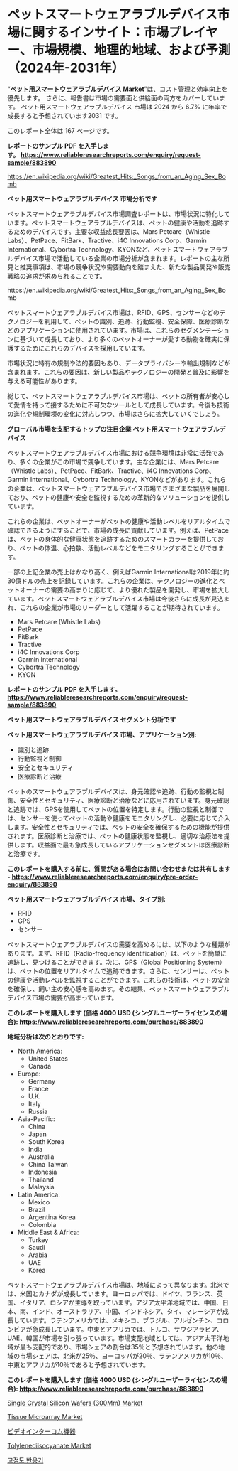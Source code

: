 <p><h1>ペットスマートウェアラブルデバイス市場に関するインサイト：市場プレイヤー、市場規模、地理的地域、および予測（2024年-2031年）</h1></p><p>&ldquo;<strong><a href="https://www.reliableresearchreports.com/pet-smart-wearable-device-r883890">ペット用スマートウェアラブルデバイス Market</a></strong>&rdquo;は、コスト管理と効率向上を優先します。 さらに、報告書は市場の需要面と供給面の両方をカバーしています。 ペット用スマートウェアラブルデバイス 市場は 2024 から 6.7% に年率で成長すると予想されています2031 です。</p>
<p>このレポート全体は 167 ページです。</p>
<p><strong>レポートのサンプル PDF を入手します。&nbsp;<a href="https://www.reliableresearchreports.com/enquiry/request-sample/883890">https://www.reliableresearchreports.com/enquiry/request-sample/883890</a></strong></p>
<p><a href="https://en.wikipedia.org/wiki/Greatest_Hits:_Songs_from_an_Aging_Sex_Bomb">https://en.wikipedia.org/wiki/Greatest_Hits:_Songs_from_an_Aging_Sex_Bomb</a></p>
<p><strong>ペット用スマートウェアラブルデバイス 市場分析です</strong></p>
<p><p>ペットスマートウェアラブルデバイス市場調査レポートは、市場状況に特化しています。ペットスマートウェアラブルデバイスは、ペットの健康や活動を追跡するためのデバイスです。主要な収益成長要因は、Mars Petcare（Whistle Labs）、PetPace、FitBark、Tractive、i4C Innovations Corp、Garmin International、Cybortra Technology、KYONなど、ペットスマートウェアラブルデバイス市場で活動している企業の市場分析が含まれます。レポートの主な所見と推奨事項は、市場の競争状況や需要動向を踏まえた、新たな製品開発や販売戦略の追求が求められることです。</p></p>
<p>https://en.wikipedia.org/wiki/Greatest_Hits:_Songs_from_an_Aging_Sex_Bomb</p>
<p><p>ペットスマートウェアラブルデバイス市場は、RFID、GPS、センサーなどのテクノロジーを利用して、ペットの識別、追跡、行動監視、安全保障、医療診断などのアプリケーションに使用されています。市場は、これらのセグメンテーションに基づいて成長しており、より多くのペットオーナーが愛する動物を確実に保護するためにこれらのデバイスを採用しています。</p><p>市場状況に特有の規制や法的要因もあり、データプライバシーや輸出規制などが含まれます。これらの要因は、新しい製品やテクノロジーの開発と普及に影響を与える可能性があります。</p><p>総じて、ペットスマートウェアラブルデバイス市場は、ペットの所有者が安心して愛情を持って接するために不可欠なツールとして成長しています。今後も技術の進化や規制環境の変化に対応しつつ、市場はさらに拡大していくでしょう。</p></p>
<p><strong>グローバル市場を支配するトップの注目企業 ペット用スマートウェアラブルデバイス</strong></p>
<p><p>ペットスマートウェアラブルデバイス市場における競争環境は非常に活発であり、多くの企業がこの市場で競争しています。主な企業には、Mars Petcare（Whistle Labs）、PetPace、FitBark、Tractive、i4C Innovations Corp、Garmin International、Cybortra Technology、KYONなどがあります。これらの企業は、ペットスマートウェアラブルデバイス市場でさまざまな製品を展開しており、ペットの健康や安全を監視するための革新的なソリューションを提供しています。</p><p>これらの企業は、ペットオーナーがペットの健康や活動レベルをリアルタイムで確認できるようにすることで、市場の成長に貢献しています。例えば、PetPaceは、ペットの身体的な健康状態を追跡するためのスマートカラーを提供しており、ペットの体温、心拍数、活動レベルなどをモニタリングすることができます。</p><p>一部の上記企業の売上はかなり高く、例えばGarmin Internationalは2019年に約30億ドルの売上を記録しています。これらの企業は、テクノロジーの進化とペットオーナーの需要の高まりに応じて、より優れた製品を開発し、市場を拡大しています。ペットスマートウェアラブルデバイス市場は今後さらに成長が見込まれ、これらの企業が市場のリーダーとして活躍することが期待されています。</p></p>
<p><ul><li>Mars Petcare (Whistle Labs)</li><li>PetPace</li><li>FitBark</li><li>Tractive</li><li>i4C Innovations Corp</li><li>Garmin International</li><li>Cybortra Technology</li><li>KYON</li></ul></p>
<p><strong>レポートのサンプル PDF を入手します。 <a href="https://www.reliableresearchreports.com/enquiry/request-sample/883890">https://www.reliableresearchreports.com/enquiry/request-sample/883890</a></strong></p>
<p><strong>ペット用スマートウェアラブルデバイス セグメント分析です</strong></p>
<p><strong>ペット用スマートウェアラブルデバイス 市場、アプリケーション別:</strong></p>
<p><ul><li>識別と追跡</li><li>行動監視と制御</li><li>安全とセキュリティ</li><li>医療診断と治療</li></ul></p>
<p><p>ペットのスマートウェアラブルデバイスは、身元確認や追跡、行動の監視と制御、安全性とセキュリティ、医療診断と治療などに応用されています。身元確認と追跡では、GPSを使用してペットの位置を特定します。行動の監視と制御では、センサーを使ってペットの活動や健康をモニタリングし、必要に応じて介入します。安全性とセキュリティでは、ペットの安全を確保するための機能が提供されます。医療診断と治療では、ペットの健康状態を監視し、適切な治療法を提供します。収益面で最も急成長しているアプリケーションセグメントは医療診断と治療です。</p></p>
<p><strong>このレポートを購入する前に、質問がある場合はお問い合わせまたは共有します - <a href="https://www.reliableresearchreports.com/enquiry/pre-order-enquiry/883890">https://www.reliableresearchreports.com/enquiry/pre-order-enquiry/883890</a></strong></p>
<p><strong>ペット用スマートウェアラブルデバイス 市場、タイプ別:</strong></p>
<p><ul><li>RFID</li><li>GPS</li><li>センサー</li></ul></p>
<p><p>ペットスマートウェアラブルデバイスの需要を高めるには、以下のような種類があります。まず、RFID（Radio-frequency identification）は、ペットを簡単に追跡し、見つけることができます。次に、GPS（Global Positioning System）は、ペットの位置をリアルタイムで追跡できます。さらに、センサーは、ペットの健康や活動レベルを監視することができます。これらの技術は、ペットの安全を確保し、飼い主の安心感を高めます。その結果、ペットスマートウェアラブルデバイス市場の需要が高まっています。</p></p>
<p><strong>このレポートを購入します (価格 4000 USD (シングルユーザーライセンスの場合): <a href="https://www.reliableresearchreports.com/purchase/883890">https://www.reliableresearchreports.com/purchase/883890</a></strong></p>
<p><strong>地域分析は次のとおりです:</strong></p>
<p><ul>
    <li>
        North America:
        <ul>
            <li>United States</li>
            <li>Canada</li>
        </ul>
    </li>
    <li>
        Europe:
        <ul>
            <li>Germany</li>
            <li>France</li>
            <li>U.K.</li>
            <li>Italy</li>
            <li>Russia</li>
        </ul>
    </li>
    <li>
        Asia-Pacific:
        <ul>
            <li>China</li>
            <li>Japan</li>
            <li>South Korea</li>
            <li>India</li>
            <li>Australia</li>
            <li>China Taiwan</li>
            <li>Indonesia</li>
            <li>Thailand</li>
            <li>Malaysia</li>
        </ul>
    </li>
    <li>
        Latin America:
        <ul>
            <li>Mexico</li>
            <li>Brazil</li>
            <li>Argentina Korea</li>
            <li>Colombia</li>
        </ul>
    </li>
    <li>
        Middle East & Africa:
        <ul>
            <li>Turkey</li>
            <li>Saudi</li>
            <li>Arabia</li>
            <li>UAE</li>
            <li>Korea</li>
        </ul>
    </li>
    </ul></p>
<p><p>ペットスマートウェアラブルデバイス市場は、地域によって異なります。北米では、米国とカナダが成長しています。ヨーロッパでは、ドイツ、フランス、英国、イタリア、ロシアが主導を取っています。アジア太平洋地域では、中国、日本、南、インド、オーストラリア、中国、インドネシア、タイ、マレーシアが成長しています。ラテンアメリカでは、メキシコ、ブラジル、アルゼンチン、コロンビアが急成長しています。中東とアフリカでは、トルコ、サウジアラビア、UAE、韓国が市場を引っ張っています。市場支配地域としては、アジア太平洋地域が最も支配的であり、市場シェアの割合は35％と予想されています。他の地域の市場シェアは、北米が25％、ヨーロッパが20％、ラテンアメリカが10％、中東とアフリカが10％であると予想されています。</p></p>
<p><strong>このレポートを購入します (価格 4000 USD (シングルユーザーライセンスの場合): <a href="https://www.reliableresearchreports.com/purchase/883890">https://www.reliableresearchreports.com/purchase/883890</a></strong></p>
<p><p><a href="https://issuu.com/reportprime-2/docs/single-crystal-silicon-wafers-300mm_468dd09abc2f35">Single Crystal Silicon Wafers (300Mm) Market</a></p><p><a href="https://medium.com/@graciakennyta2311/tissue-microarray-market-global-market-insights-and-sales-trends-2024-to-2031-54ff5a601a20">Tissue Microarray Market</a></p><p><a href="https://github.com/mohamedbakry57/Market-Research-Report-List-5/blob/main/858750687291.md">ビデオインターコム機器</a></p><p><a href="https://issuu.com/reportprime-2/docs/tolylenediisocyanate-market-size-20_e9dbd82055a883">Tolylenediisocyanate Market</a></p><p><a href="https://github.com/laholand/Market-Research-Report-List-6/blob/main/4435116108182.md">고점도 반응기</a></p></p>